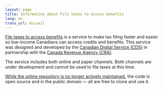 ```yaml
---
layout: page
title: Information about File taxes to access benefits
lang: en
trans_url: Accueil
---
```


[File taxes to access benefits](https://claim-tax-benefits.azurewebsites.net/start) is a service to make tax filing faster and easier so low-income Canadians can access credits and benefits. This service was designed and developed by the [Canadian Digital Service (CDS)](https://digital.canada.ca/) in partnership with the [Canada Revenue Agency (CRA)](https://www.canada.ca/en/revenue-agency.html).

The service includes both online and paper channels. Both channels are under development and cannot be used to file taxes at this time.

[While the online repository is no longer actively maintained](/continuing-development/)**,** the code is open source and in the public domain — all are free to clone and use it.

